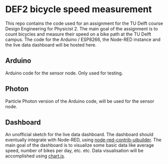 # DEF2 bicycle speed measurement

This repo contains the code used for an assignment for the TU Delft course Design Engineering for Physicist 2. The main goal of the assignment is to count bicycles and measure their speed on a bike path at the TU Delft campus. The code for the Arduino / ESP8266, the Node-RED instance and the live data dashboard will be hosted here.

## Arduino
Arduino code for the sensor node. Only used for testing.

## Photon
Particle Photon version of the Arduino code, will be used for the sensor node.

## Dashboard
An unofficial sketch for the live data dashboard. The dashboard should eventually integrate with Node-RED, using [node-red-contrib-uibuilder](https://flows.nodered.org/node/node-red-contrib-uibuilder). The main goal of the dashboard is to visualize some basic data like average speed, number of bikes per day, etc. etc. Data visualisation will be accomplished using [chart.js](https://www.chartjs.org/).
